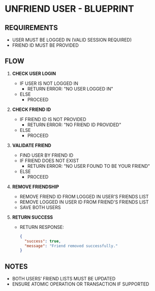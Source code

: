 # UNFRIEND USER - BLUEPRINT

## REQUIREMENTS

- USER MUST BE LOGGED IN (VALID SESSION REQUIRED)
- FRIEND ID MUST BE PROVIDED

## FLOW

1. **CHECK USER LOGIN**
   - IF USER IS NOT LOGGED IN
     - RETURN ERROR: "NO USER LOGGED IN"
   - ELSE
     - PROCEED

2. **CHECK FRIEND ID**
   - IF FRIEND ID IS NOT PROVIDED
     - RETURN ERROR: "NO FRIEND ID PROVIDED"
   - ELSE
     - PROCEED

3. **VALIDATE FRIEND**
   - FIND USER BY FRIEND ID
   - IF FRIEND DOES NOT EXIST
     - RETURN ERROR: "NO USER FOUND TO BE YOUR FRIEND"
   - ELSE
     - PROCEED

4. **REMOVE FRIENDSHIP**
   - REMOVE FRIEND ID FROM LOGGED IN USER'S FRIENDS LIST
   - REMOVE LOGGED IN USER ID FROM FRIEND'S FRIENDS LIST
   - SAVE BOTH USERS

5. **RETURN SUCCESS**
   - RETURN RESPONSE:
     ```json
     {
       "success": true,
       "message": "Friend removed successfully."
     }
     ```

## NOTES

- BOTH USERS’ FRIEND LISTS MUST BE UPDATED
- ENSURE ATOMIC OPERATION OR TRANSACTION IF SUPPORTED
